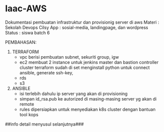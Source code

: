 # Iaac-AWS
Dokumentasi pembuatan infrastruktur dan provisionig server di aws
Materi    : Sekolah  Devops Cilsy
App       : sosial-media, landingpage, dan wordpress
Status    : siswa batch 6

PEMBAHASAN:
1. TERRAFORM
    - vpc berisi pembuatan subnet, sekuriti group, igw 
    - ec2 membuat 2 instance untuk jenkins master dan bastion controller cluster
        terraform sudah di set menginstall python untuk connect ansible, generate ssh-key,  
    - rds 
    - s3
2. ANSIBLE
    - isi terlebih dahulu ip server yang akan di provisioning
    - simpan id_rsa.pub ke autorized di masing-masing server yg akan di remote
    - rules dipersiapkan untuk menyediakan k8s cluster dengan bantuan tool kops

##info detail menyusul selanjutnya### 
